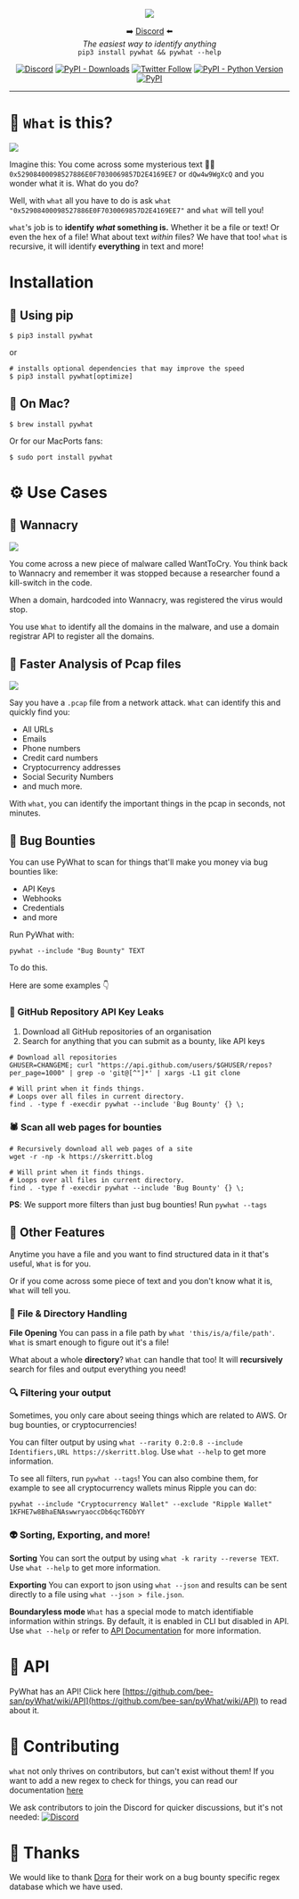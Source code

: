 <p align='center'>
<img src='images/logo.png'>
<p align="center">➡️ <a href="http://discord.skerritt.blog">Discord</a> ⬅️<br>
<i>The easiest way to identify anything</i><br>
<code>pip3 install pywhat && pywhat --help</code>
</p>

<p align="center">
  <a href="http://discord.skerritt.blog"><img alt="Discord" src="https://img.shields.io/discord/754001738184392704"></a> <a href="https://pypi.org/project/pywhat/"><img alt="PyPI - Downloads" src="https://pepy.tech/badge/pywhat/month"></a>  <a href="https://twitter.com/bee_sec_san"><img alt="Twitter Follow" src="https://img.shields.io/twitter/follow/bee_sec_san?style=social"></a> <a href="https://pypi.org/project/pywhat/"><img alt="PyPI - Python Version" src="https://img.shields.io/pypi/pyversions/pywhat"></a> <a href="https://pypi.org/project/pywhat/"><img alt="PyPI" src="https://img.shields.io/pypi/v/pywhat"></a>
</p>
<hr>

# 🤔 `What` is this?

![](images/main_demo.gif)

Imagine this: You come across some mysterious text 🧙‍♂️ `0x52908400098527886E0F7030069857D2E4169EE7` or `dQw4w9WgXcQ` and you wonder what it is. What do you do?

Well, with `what` all you have to do is ask `what "0x52908400098527886E0F7030069857D2E4169EE7"` and `what` will tell you!

`what`'s job is to **identify _what_ something is.** Whether it be a file or text! Or even the hex of a file! What about text _within_ files? We have that too! `what` is recursive, it will identify **everything** in text and more!

# Installation

## 🔨 Using pip

```$ pip3 install pywhat```

or

```shell
# installs optional dependencies that may improve the speed
$ pip3 install pywhat[optimize] 
```

## 🔨 On Mac?

```$ brew install pywhat```

Or for our MacPorts fans:

```$ sudo port install pywhat```

# ⚙ Use Cases

## 🦠 Wannacry

![](images/wannacry_demo.png)

You come across a new piece of malware called WantToCry. You think back to Wannacry and remember it was stopped because a researcher found a kill-switch in the code.

When a domain, hardcoded into Wannacry, was registered the virus would stop.

You use `What` to identify all the domains in the malware, and use a domain registrar API to register all the domains.

## 🦈 Faster Analysis of Pcap files

![](images/pcap_demo.gif)

Say you have a `.pcap` file from a network attack. `What` can identify this and quickly find you:

- All URLs
- Emails
- Phone numbers
- Credit card numbers
- Cryptocurrency addresses
- Social Security Numbers
- and much more.

With `what`, you can identify the important things in the pcap in seconds, not minutes.

## 🐞 Bug Bounties

You can use PyWhat to scan for things that'll make you money via bug bounties like:
* API Keys
* Webhooks
* Credentials
* and more

Run PyWhat with:

```
pywhat --include "Bug Bounty" TEXT
```

To do this.

Here are some examples 👇

### 🐙 GitHub Repository API Key Leaks

1. Download all GitHub repositories of an organisation
2. Search for anything that you can submit as a bounty, like API keys

```shell
# Download all repositories
GHUSER=CHANGEME; curl "https://api.github.com/users/$GHUSER/repos?per_page=1000" | grep -o 'git@[^"]*' | xargs -L1 git clone

# Will print when it finds things.
# Loops over all files in current directory.
find . -type f -execdir pywhat --include 'Bug Bounty' {} \;
```

### 🕷 Scan all web pages for bounties

```shell
# Recursively download all web pages of a site
wget -r -np -k https://skerritt.blog

# Will print when it finds things.
# Loops over all files in current directory.
find . -type f -execdir pywhat --include 'Bug Bounty' {} \;
```

**PS**: We support more filters than just bug bounties! Run `pywhat --tags`

## 🌌 Other Features

Anytime you have a file and you want to find structured data in it that's useful, `What` is for you.

Or if you come across some piece of text and you don't know what it is, `What` will tell you.

### 📁 File & Directory Handling

**File Opening** You can pass in a file path by `what 'this/is/a/file/path'`. `What` is smart enough to figure out it's a file!

What about a whole **directory**? `What` can handle that too! It will **recursively** search for files and output everything you need!

### 🔍 Filtering your output

Sometimes, you only care about seeing things which are related to AWS. Or bug bounties, or cryptocurrencies!

You can filter output by using `what --rarity 0.2:0.8 --include Identifiers,URL https://skerritt.blog`. Use `what --help` to get more information.

To see all filters, run `pywhat --tags`! You can also combine them, for example to see all cryptocurrency wallets minus Ripple you can do:

```console
pywhat --include "Cryptocurrency Wallet" --exclude "Ripple Wallet" 1KFHE7w8BhaENAswwryaoccDb6qcT6DbYY
```

### 👽 Sorting, Exporting, and more!

**Sorting** You can sort the output by using `what -k rarity --reverse TEXT`. Use `what --help` to get more information.

**Exporting** You can export to json using `what --json` and results can be sent directly to a file using `what --json > file.json`.

**Boundaryless mode** `What` has a special mode to match identifiable information within strings. By default, it is enabled in CLI but disabled in API. Use `what --help` or refer to [API Documentation](https://github.com/bee-san/pyWhat/wiki/API) for more information.


# 🍕 API

PyWhat has an API! Click here [https://github.com/bee-san/pyWhat/wiki/API](https://github.com/bee-san/pyWhat/wiki/API) to read about it.

# 👾 Contributing

`what` not only thrives on contributors, but can't exist without them! If you want to add a new regex to check for things, you can read our documentation [here](https://github.com/bee-san/what/wiki/Adding-your-own-Regex)

We ask contributors to join the Discord for quicker discussions, but it's not needed:
<a href="http://discord.skerritt.blog"><img alt="Discord" src="https://img.shields.io/discord/754001738184392704"></a>

# 🙏 Thanks

We would like to thank [Dora](https://github.com/sdushantha/dora) for their work on a bug bounty specific regex database which we have used.
